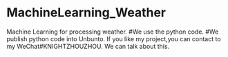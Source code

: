 # MachineLearning_Weather
Machine Learning for processing weather.
#We use the python code.
#We publish python code into Unbunto.
If you like my project,you can contact to my WeChat#KNIGHTZHOUZHOU.
We can talk about this.
